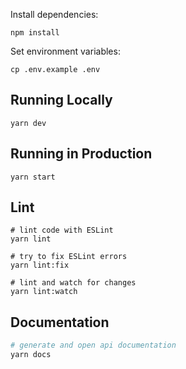 Install dependencies:

```
npm install
```

Set environment variables:

```
cp .env.example .env
```

## Running Locally

```
yarn dev
```

## Running in Production

```
yarn start
```

## Lint

```
# lint code with ESLint
yarn lint
```
```
# try to fix ESLint errors
yarn lint:fix
```
```
# lint and watch for changes
yarn lint:watch
```

## Documentation

```bash
# generate and open api documentation
yarn docs
```